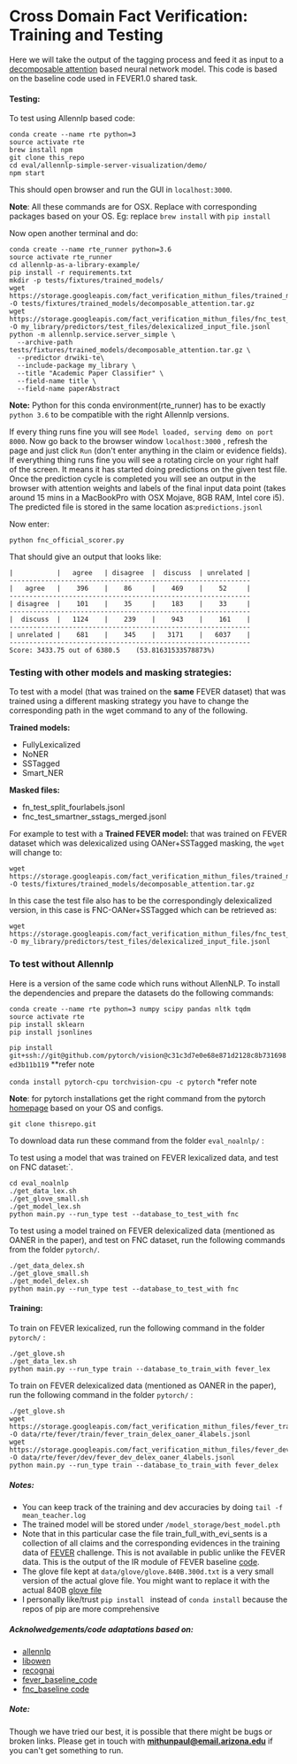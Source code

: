 
# Cross Domain Fact Verification: Training and Testing

Here we will take the output of the tagging process and feed it as input to a [decomposable attention](https://arxiv.org/pdf/1606.01933.pdf) based neural network model.
This code is based on the baseline code used in FEVER1.0
shared task.

 

#### Testing:

To test using Allennlp based code:

```
conda create --name rte python=3 
source activate rte
brew install npm
git clone this_repo
cd eval/allennlp-simple-server-visualization/demo/
npm start
``` 
This should open browser and run the GUI in `localhost:3000`.

**Note**: All these commands are for OSX.
 Replace with corresponding packages based on your OS. Eg: replace `brew install` with `pip install`

Now open another terminal and do:
```
conda create --name rte_runner python=3.6
source activate rte_runner
cd allennlp-as-a-library-example/
pip install -r requirements.txt
mkdir -p tests/fixtures/trained_models/
wget https://storage.googleapis.com/fact_verification_mithun_files/trained_models/FeverModels/Smart_NER/decomposable_attention.tar.gz -O tests/fixtures/trained_models/decomposable_attention.tar.gz
wget https://storage.googleapis.com/fact_verification_mithun_files/fnc_test_delex_oaner_4labels.jsonl -O my_library/predictors/test_files/delexicalized_input_file.jsonl
python -m allennlp.service.server_simple \
  --archive-path tests/fixtures/trained_models/decomposable_attention.tar.gz \
  --predictor drwiki-te\
  --include-package my_library \
  --title "Academic Paper Classifier" \
  --field-name title \
  --field-name paperAbstract
```

**Note:** Python for this conda environment(rte_runner) has to be exactly `python 3.6` to be compatible with the right Allennlp versions.

If every thing runs fine you will see `Model loaded, serving demo on port 8000`. Now go back to the browser window
`localhost:3000` , refresh the page and just click `Run` (don't enter anything in the claim or evidence fields). 
If everything thing runs fine you will see a rotating circle on your right half of the screen. It means
it has started doing predictions on the 
given test file. Once the prediction cycle is completed you will see an output in the browser with attention weights and labels of the final
input data point (takes around 15 mins in a MacBookPro with OSX Mojave, 8GB RAM, Intel core i5). The predicted file is 
stored in the same location as:`predictions.jsonl`

Now enter:

```
python fnc_official_scorer.py 
```

That should give an output that looks like:

```-------------------------------------------------------------
|           |   agree   | disagree  |  discuss  | unrelated |
-------------------------------------------------------------
|   agree   |    396    |    86     |    469    |    52     |
-------------------------------------------------------------
| disagree  |    101    |    35     |    183    |    33     |
-------------------------------------------------------------
|  discuss  |   1124    |    239    |    943    |    161    |
-------------------------------------------------------------
| unrelated |    681    |    345    |   3171    |   6037    |
-------------------------------------------------------------
Score: 3433.75 out of 6380.5	(53.81631533578873%)
```
### Testing with other models and masking strategies:
To test with a  model (that was trained on the **same** FEVER dataset) that was trained using a different masking strategy 
you have to change the corresponding  path in the wget command to any of the following.

**Trained  models:**
- FullyLexicalized
- NoNER
- SSTagged
- Smart_NER

**Masked files:**
- fn_test_split_fourlabels.jsonl
- fnc_test_smartner_sstags_merged.jsonl

For example to test with a **Trained FEVER model:** that was trained on FEVER dataset which was delexicalized
 using OANer+SSTagged masking, the `wget` will change to:

```
wget https://storage.googleapis.com/fact_verification_mithun_files/trained_models/FeverModels/SSTagged/decomposable_attention.tar.gz -O tests/fixtures/trained_models/decomposable_attention.tar.gz
```
In this case the test file also has to be the correspondingly delexicalized version, in this case is FNC-OANer+SSTagged
which can be retrieved as:
```
wget https://storage.googleapis.com/fact_verification_mithun_files/fnc_test_smartner_sstags_merged.jsonl -O my_library/predictors/test_files/delexicalized_input_file.jsonl
```


### To test without Allennlp
 
Here is a version of the same code which runs without AllenNLP. To install the dependencies and prepare the datasets 
do the following commands:

```
conda create --name rte python=3 numpy scipy pandas nltk tqdm
source activate rte
pip install sklearn
pip install jsonlines
```
`pip install git+ssh://git@github.com/pytorch/vision@c31c3d7e0e68e871d2128c8b731698ed3b11b119` **refer note

`conda install pytorch-cpu torchvision-cpu -c pytorch` *refer note

**Note**: for pytorch installations get the right command from the pytorch [homepage](https://pytorch.org/) based on your OS and configs.
```
git clone thisrepo.git
```

To download data run these command from the folder `eval_noalnlp/` :




To test using a model that was trained on FEVER lexicalized data, and test on FNC dataset:`. 

```
cd eval_noalnlp
./get_data_lex.sh
./get_glove_small.sh
./get_model_lex.sh
python main.py --run_type test --database_to_test_with fnc 
```

To test using a model trained on FEVER delexicalized data (mentioned as OANER in the paper), and test on FNC dataset, run the following commands from the folder `pytorch/`. 
```
./get_data_delex.sh
./get_glove_small.sh
./get_model_delex.sh
python main.py --run_type test --database_to_test_with fnc 
```


#### Training:

To train on FEVER lexicalized, run the following command in the folder `pytorch/` :

``` 
./get_glove.sh
./get_data_lex.sh
python main.py --run_type train --database_to_train_with fever_lex

```


To train on FEVER delexicalized data (mentioned as OANER in the paper), run the following command in the folder `pytorch/` :

``` 
./get_glove.sh
wget https://storage.googleapis.com/fact_verification_mithun_files/fever_train_delex_oaner_4labels.jsonl  -O data/rte/fever/train/fever_train_delex_oaner_4labels.jsonl
wget https://storage.googleapis.com/fact_verification_mithun_files/fever_dev_delex_oaner_split_4labels.jsonl  -O data/rte/fever/dev/fever_dev_delex_oaner_4labels.jsonl
python main.py --run_type train --database_to_train_with fever_delex

```

##### Notes:
- You can keep track of the training and dev accuracies by doing `tail -f mean_teacher.log` 
- The trained model will be stored under `/model_storage/best_model.pth ` 
- Note that in this particular case the file train_full_with_evi_sents is a collection of all claims and the corresponding
 evidences in the training data of [FEVER](http://fever.ai/) challenge. This is not available in public unlike the FEVER data. 
 This is the output of the IR module of FEVER baseline [code](http://fever.ai/task.html).
- The glove file kept at `data/glove/glove.840B.300d.txt` is a very small version of the actual glove file. You might want to replace it with the actual 840B [glove file](https://nlp.stanford.edu/projects/glove/)
- I personally like/trust `pip install ` instead of `conda install`  because the repos of pip are more comprehensive

 

##### Acknolwedgements/code adaptations based on:
- [allennlp](https://github.com/allenai/allennlp)
- [libowen](https://github.com/libowen2121/SNLI-decomposable-attention)
- [recognai](https://github.com/recognai/get_started_with_deep_learning_for_text_with_allennlp)
- [fever_baseline_code](https://github.com/sheffieldnlp/fever-naacl-2018)
- [fnc_baseline code](https://github.com/FakeNewsChallenge/fnc-1)

##### Note: 
Though we have tried our best, it is possible that there might be bugs or broken links. Please get in touch with **mithunpaul@email.arizona.edu** if you can't get something to run.
